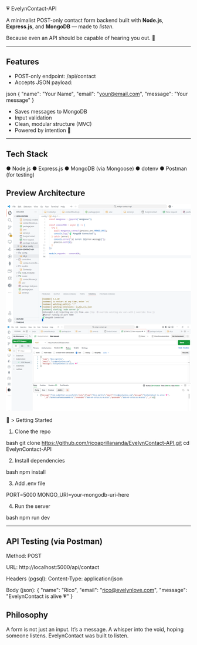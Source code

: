 💗 EvelynContact-API

A minimalist POST-only contact form backend built with **Node.js**, **Express.js**, and **MongoDB** — made to *listen*.

Because even an API should be capable of hearing you out. 🪽

---


## Features

- POST-only endpoint: /api/contact
- Accepts JSON payload:
  
json
  {
    "name": "Your Name",
    "email": "your@email.com",
    "message": "Your message"
  }

- Saves messages to MongoDB
- Input validation
- Clean, modular structure (MVC)
- Powered by intention 🖤

---


## Tech Stack

● Node.js
● Express.js
● MongoDB (via Mongoose)
● dotenv
● Postman (for testing)


## Preview Architecture

![Project Structure](assets/project-structure.png)
![POST Request](assets/post-request.png)

🍃 > Getting Started

1. Clone the repo

bash
git clone https://github.com/ricoaprillananda/EvelynContact-API.git
cd EvelynContact-API

2. Install dependencies

bash
npm install

3. Add .env file
   
PORT=5000
MONGO_URI=your-mongodb-uri-here

4. Run the server
   
bash
npm run dev

---

## API Testing (via Postman)

Method: POST

URL: http://localhost:5000/api/contact

Headers (pgsql):
Content-Type: application/json

Body (json):
{
  "name": "Rico",
  "email": "rico@evelynlove.com",
  "message": "EvelynContact is alive 💗"
}


## Philosophy
A form is not just an input.
It’s a message.
A whisper into the void, hoping someone listens.
EvelynContact was built to listen.
